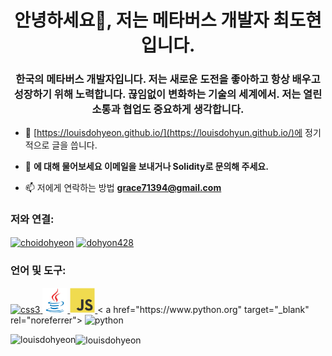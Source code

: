 <h1 align="center">안녕하세요👋, 저는 메타버스 개발자 최도현입니다.</h1>
<h3 align="center">한국의 메타버스 개발자입니다. 저는 새로운 도전을 좋아하고 항상 배우고 성장하기 위해 노력합니다. 끊임없이 변화하는 기술의 세계에서. 저는 열린 소통과 협업도 중요하게 생각합니다.</h3>

- 📝 [https://louisdohyeon.github.io/](https://louisdohyun.github.io/)에 정기적으로 글을 씁니다.

- 💬 **에 대해 물어보세요 이메일을 보내거나 Solidity로 문의해 주세요.**

- 📫 저에게 연락하는 방법 **grace71394@gmail.com**

<h3 align="left">저와 연결:</h3>
<p align="left">
<a href="https://fb.com/choidohyeon" target="blank"><img align="center" src="https://raw.githubusercontent.com/rahuldkjain/github-profile-readme-generator /master/src/images/icons/Social/facebook.svg" alt="choidohyeon" height="30" width="40" /></a>
<a href="https://instagram.com/dohyon428 " target="blank"><img align="center" src="https://raw.githubusercontent.com/rahuldkjain/github-profile-readme-generator/master/src/images/icons/Social/instagram.svg " alt="dohyon428" height="30" width="40" /></a>
</p>

<h3 align="left">언어 및 도구:</h3>
<p align="left"> <a href="https://www.w3schools.com/css/" target="_blank" rel="noreferrer"> <img src="https://raw.githubusercontent.com/devicons/devicon/master/ icons/css3/css3-original-wordmark.svg" alt="css3" width="40" height="40"/> </a> <a href="https://www.java.com" target= "_blank" rel="noreferrer"> <img src="https://raw.githubusercontent.com/devicons/devicon/master/icons/java/java-original.svg" alt="java" width="40" height="40"/> </a> <a href="https://developer.mozilla.org/en-US/docs/Web/JavaScript" target="_blank" rel="noreferrer"> <img src ="https://raw.githubusercontent.com/devicons/devicon/master/icons/javascript/javascript-original.svg" alt="javascript" width="40" height="40"/> </a> < a href="https://www.python.org" target="_blank" rel="noreferrer"> <img src="https://raw.githubusercontent.com/devicons/devicon/master/icons/python/ 파이썬 원본.svg" alt="python" width="40" height="40"/> </a> </p>

<p><img align="left" src="https://github-readme-stats. vercel.app/api/top-langs?username=louisdohyeon&show_icons=true&locale=en&layout=compact" alt="louisdohyeon" /></p>

<p> <img align="center" src="https:// github-readme-stats.vercel.app/api?username=louisdohyeon&show_icons=true&locale=en" alt="louisdohyeon" /></p>

